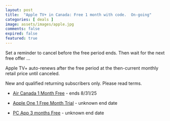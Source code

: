 ```yaml
---
layout: post
title:  "Apple TV+ in Canada: Free 1 month with code.  On-going"
categories: [ deals ]
image: assets/images/apple.jpg
comments: false
expired: false
featured: true
---
```


Set a reminder to cancel before the free period ends.  Then wait for the next free offer ...

Apple TV+ auto-renews after the free period at the then-current monthly retail price until canceled.

New and qualified returning subscribers only.  Please read terms.

- [Air Canada 1 Month Free](https://redeem.services.apple/aircanada-mts-2023) - ends 8/31/25


- [Apple One 1 Free Month Trial](https://one.apple.com/ca/tv/?ign-itscg=10000&ign-itsct=one-NA-tvhro-bnr-apl-avl-102020) - unknown end date


- [PC App 3 months Free](https://forums.redflagdeals.com/pc-optimum-get-3-months-free-apple-tv-subscription-via-pc-optimum-app-2723384/) - unknown end date

<!--

https://tv.apple.com/includes/commerce/authenticate?returnPath=/redeem?ctx=tv%26code=MTLY6997PANW

https://redeem.services.apple/uberappletv?itscg=MC_30000&itsct=atvp_brand_omd&mttn3pid=uber&mttnagencyid=a5e&mttncc=US&mttnsiteid=143238&mttnsubad=04621974

https://redeem.services.apple/card-apple-entertainment-offer-1-2024

-->